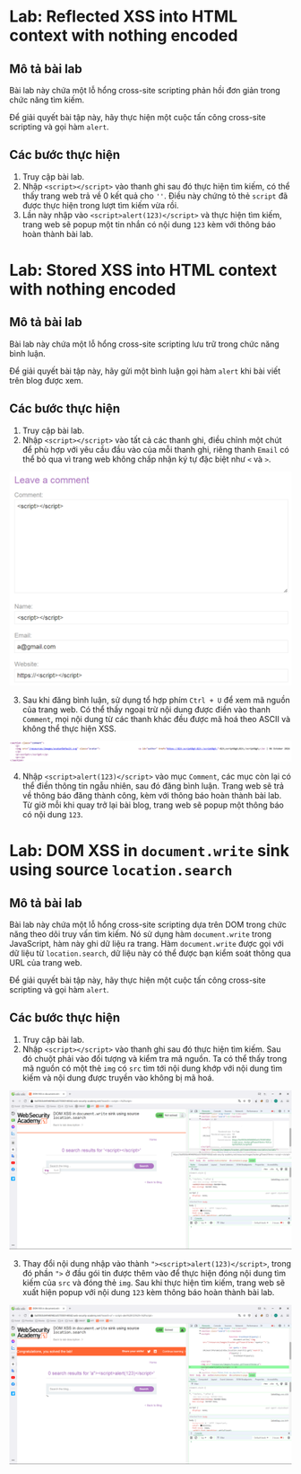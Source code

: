 # Lab: Reflected XSS into HTML context with nothing encoded
## Mô tả bài lab

Bài lab này chứa một lỗ hổng cross-site scripting phản hồi đơn giản trong chức năng tìm kiếm.

Để giải quyết bài tập này, hãy thực hiện một cuộc tấn công cross-site scripting và gọi hàm `alert`.

## Các bước thực hiện

1. Truy cập bài lab.
2. Nhập `<script></script>` vào thanh ghi sau đó thực hiện tìm kiếm, có thể thấy trang web trả về 0 kết quả cho `''`. Điều này chứng tỏ thẻ `script` đã được thực hiện trong lượt tìm kiếm vừa rồi.
3. Lần này nhập vào `<script>alert(123)</script>` và thực hiện tìm kiếm, trang web sẽ popup một tin nhắn có nội dung `123` kèm với thông báo hoàn thành bài lab.

# Lab: Stored XSS into HTML context with nothing encoded
## Mô tả bài lab
Bài lab này chứa một lỗ hổng cross-site scripting lưu trữ trong chức năng bình luận.

Để giải quyết bài tập này, hãy gửi một bình luận gọi hàm `alert` khi bài viết trên blog được xem.

## Các bước thực hiện
1. Truy cập bài lab.
2. Nhập `<script></script>` vào tất cả các thanh ghi, điều chỉnh một chút để phù hợp với yêu cầu đầu vào của mỗi thanh ghi, riêng thanh `Email` có thể bỏ qua vì trang web không chấp nhận ký tự đặc biệt như `<` và `>`.

![alt text](images/1.png)

3. Sau khi đăng bình luận, sử dụng tổ hợp phím `Ctrl + U` để xem mã nguồn của trang web. Có thể thấy ngoại trừ nội dung được điền vào thanh `Comment`, mọi nội dung từ các thanh khác đều được mã hoá theo ASCII và không thể thực hiện XSS. 

![alt text](images/2.png)

4. Nhập `<script>alert(123)</script>` vào mục `Comment`, các mục còn lại có thể điền thông tin ngẫu nhiên, sau đó đăng bình luận. Trang web sẽ trả về thông báo đăng thành công, kèm với thông báo hoàn thành bài lab. Từ giờ mỗi khi quay trở lại bài blog, trang web sẽ popup một thông báo có nội dung `123`.

# Lab: DOM XSS in `document.write` sink using source `location.search`
## Mô tả bài lab
Bài lab này chứa một lỗ hổng cross-site scripting dựa trên DOM trong chức năng theo dõi truy vấn tìm kiếm. Nó sử dụng hàm `document.write` trong JavaScript, hàm này ghi dữ liệu ra trang. Hàm `document.write` được gọi với dữ liệu từ `location.search`, dữ liệu này có thể được bạn kiểm soát thông qua URL của trang web.

Để giải quyết bài tập này, hãy thực hiện một cuộc tấn công cross-site scripting và gọi hàm `alert`.

## Các bước thực hiện
1. Truy cập bài lab.
2. Nhập `<script></script>` vào thanh ghi sau đó thực hiện tìm kiếm. Sau đó chuột phải vào đối tượng và kiểm tra mã nguồn. Ta có thể thấy trong mã nguồn có một thẻ `img` có `src` tìm tới nội dung khớp với nội dung tìm kiếm và nội dung được truyền vào không bị mã hoá.

![alt text](images/3.png)

3. Thay đổi nội dung nhập vào thành `"><script>alert(123)</script>`, trong đó phần `">` ở đầu gói tin được thêm vào để thực hiện đóng nội dung tìm kiếm của `src` và đóng thẻ `img`. Sau khi thực hiện tìm kiếm, trang web sẽ xuất hiện popup với nội dung `123` kèm thông báo hoàn thành bài lab.

![alt text](images/4.png)